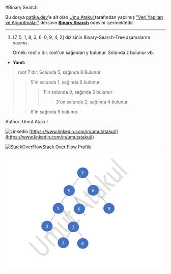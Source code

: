#Binary Search

Bu dosya [patika.dev](https://www.patika.dev/tr)'e ait olan [Umu Atakul ](https://www.linkedin.com/in/umutatakul/)tarafından yapılmış ["Veri Yapıları ve Algoritmalar"](https://app.patika.dev/courses/veri-yapilari-ve-algoritmalar/) dersinin  [**Binary Search**](https://app.patika.dev/courses/veri-yapilari-ve-algoritmalar/binary-search-tree-proje) ödevini içermektedir.
***
1. [7, 5, 1, 8, 3, 6, 0, 9, 4, 2] dizisinin Binary-Search-Tree aşamalarını yazınız.

    Örnek: root x'dir. root'un sağından y bulunur. Solunda z bulunur vb.

* **Yanıt:**

>root 7'dir. Solunda 5, sağında 8 Bulunur.

> >5'in solunda 1, sağında 6 bulunur    
> > > 1'in solunda 0, sağında 3 bulunur
> > > > 3'ün solunda 2, sağında 4 bulunur.

> > 8'in sağında 9 bulunur.

Author: Umut Atakul

![Linkedin](https://icons.iconarchive.com/icons/graphics-vibe/simple-rounded-social/24/linkedin-icon.png) [https://www.linkedin.com/in/umutatakul/](https://www.linkedin.com/in/umutatakul/)

![StackOverFlow](https://icons.iconarchive.com/icons/limav/flat-gradient-social/24/Stackoverflow-icon.png)[Stack Over Flow Profile](https://stackoverflow.com/users/12765684/umut-atakul)

![StackOverFlow](https://github.com/umutatakul/patika.dev/blob/main/src/Binary.jpg)
